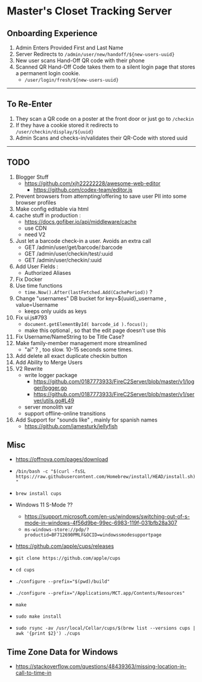 # Master's Closet Tracking Server

## Onboarding Experience
1. Admin Enters Provided First and Last Name
2. Server Redirects to `/admin/user/new/handoff/${new-users-uuid}`
3. New user scans Hand-Off QR code with their phone
4. Scanned QR Hand-Off Code takes them to a silent login page that stores a permanent login cookie.
	- `/user/login/fresh/${new-users-uuid}`

---

## To Re-Enter
1. They scan a QR code on a poster at the front door or just go to `/checkin`
2. If they have a cookie stored it redirects to `/user/checkin/display/${uuid}`
3. Admin Scans and checks-in/validates their QR-Code with stored uuid

---

## TODO
1. Blogger Stuff
	- https://github.com/xjh22222228/awesome-web-editor
		- https://github.com/codex-team/editor.js
2. Prevent browsers from attempting/offering to save user PII into some browser profiles
3. Make config editable via html
4. cache stuff in production :
	- https://docs.gofiber.io/api/middleware/cache
	- use CDN
	- need V2
5. Just let a barcode check-in a user. Avoids an extra call
	- GET /admin/user/get/barcode/:barcode
	- GET /admin/user/checkin/test/:uuid
	- GET /admin/user/checkin/:uuid
6. Add User Fields :
	- Authorized Aliases
7. Fix Docker
8. Use time functions
	- `time.Now().After(lastFetched.Add(CachePeriod))` ?
9. Change "usernames" DB bucket for key=${uuid}_username , value=Username
	- keeps only uuids as keys
10. Fix ui.js#793
	- `document.getElementById( barcode_id ).focus();`
	- make this optional , so that the edit page doesn't use this
11. Fix Username/NameString to be Title Case?
12. Make family-member management more streamlined
	- "ai" ? , too slow. 10-15 seconds some times.
13. Add delete all exact duplicate checkin button
14. Add Ability to Merge Users
15. V2 Rewrite
	- write logger package
		- https://github.com/0187773933/FireC2Server/blob/master/v1/logger/logger.go
		- https://github.com/0187773933/FireC2Server/blob/master/v1/server/utils.go#L49
	- server monolith var
	- support offline-online transitions
16. Add Support for "sounds like" , mainly for spanish names
	- https://github.com/jamesturk/jellyfish

## Misc

- https://offnova.com/pages/download
- `/bin/bash -c "$(curl -fsSL https://raw.githubusercontent.com/Homebrew/install/HEAD/install.sh)"`
- `brew install cups`
- Windows 11 S-Mode ??
	- https://support.microsoft.com/en-us/windows/switching-out-of-s-mode-in-windows-4f56d9be-99ec-6983-119f-031bfb28a307
	- `ms-windows-store://pdp/?productid=BF712690PMLF&OCID=windowssmodesupportpage`

- https://github.com/apple/cups/releases
- `git clone https://github.com/apple/cups`
- `cd cups`
- `./configure --prefix="$(pwd)/build"`
- `./configure --prefix="/Applications/MCT.app/Contents/Resources"`
- `make`
- `sudo make install`

- `sudo rsync -av /usr/local/Cellar/cups/$(brew list --versions cups | awk '{print $2}') ./cups`

## Time Zone Data for Windows

- https://stackoverflow.com/questions/48439363/missing-location-in-call-to-time-in